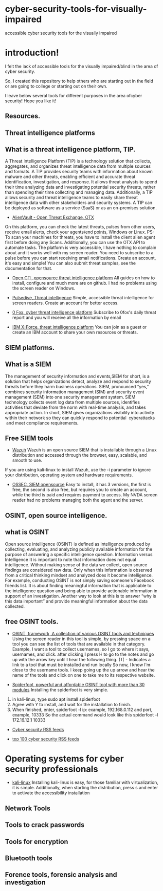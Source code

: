 # cyber-security-tools-for-visually-impaired
accessible cyber security tools for the visually impaired

  
# introduction!
I felt the lack of accessible tools for the visually impaired/blind in the area of ​​cyber security.

So, I created this repository to help others who are starting out in the field or are going to college or starting out on their own.

I leave below several tools for different purposes in the area of ​​cyber security! Hope you like it!

## Resources.


## Threat intelligence platforms

## What is a threat intelligence platform, TIP.

A Threat Intelligence Platform (TIP) is a technology solution that collects, aggregates, and organizes threat intelligence data from multiple sources and formats. A TIP provides security teams with information about known malware and other threats, enabling efficient and accurate threat identification, investigation, and response. It allows threat analysts to spend their time analyzing data and investigating potential security threats, rather than spending their time collecting and managing data. Additionally, a TIP allows security and threat intelligence teams to easily share threat intelligence data with other stakeholders and security systems. A TIP can be deployed as software as a service (SaaS) or as an on-premises solution.


* [AlienVault - Open Threat Exchange, OTX](https://otx.alienvault.com/)

On this platform, you can check the latest threats, pulses from other users, receive email alerts, check your agents/end points, Windows or Linux. PS: To scan your machines for threats, you have to install the client alien agent first before doing any Scans.
Additionally, you can use the OTX API to automate tasks.
The platform is very accessible, I have nothing to complain about and it works well with my screen reader.
You need to subscribe to a pulse before you can start receiving email notifications.
Create an account, it's easy and simple!
You can also submit threat samples, see the documentation for that.

* [Open CTI, opensource threat intelligence platform](https://github.com/OpenCTI-Platform/opencti?tab=readme-ov-file)
All guides on how to install, configure and much more are on github.
I had no problems using the screen reader on Windows.

* [Pulsedive, Threat intelligence](https://pulsedive.com/)
Simple, accessible threat intelligence for screen readers. Create an account for better access.

* [0 Fox, cyber threat intelligence platform](https://www.zerofox.com/daily-intelligence-brief/)
Subscribe to 0fox's daily threat report and you will receive all the information by email

* [IBM X-Force, threat intelligence platform](https://exchange.xforce.ibmcloud.com/)
You can join as a guest or create an IBM account to share your own resources or threats.

## SIEM platforms.

## What is a SIEM

The management of security information and events,SIEM for short, is a solution that helps organizations detect, analyze and respond to security threats before they harm business operations.
SIEM, pronounced “yes,” combines security information management (SIM) and security event management (SEM) into one security management system. SIEM technology collects event log data from multiple sources, identifies activities that deviate from the norm with real-time analysis, and takes appropriate action.
In short, SIEM gives organizations visibility into activity within their network so they can quickly respond to potential  cyberattacks  and meet compliance requirements.

## Free SIEM tools

* [Wazuh](https://documentation.wazuh.com/current/quickstart.html)
Wazuh is an open source SIEM that is installable through a Linux distribution and accessed through the browser, easy, scalable, and smooth to use.

If you are using kali-linux to install Wazuh, use the -i parameter to ignore your distribution, operating system and hardware requirements.

* [OSSEC, SIEM opensource](https://www.ossec.net/ossec-downloads/)
Easy to install, it has 3 versions, the first is free, the second is also free, but requires you to create an account, while the third is paid and requires payment to access.
My NVDA screen reader had no problems managing both the agent and the server.


## OSINT, open source intelligence.

## what is OSINT

Open source intelligence (OSINT) is defined as intelligence produced by collecting, evaluating, and analyzing publicly available information for the purpose of answering a specific intelligence question.
Information versus Intelligence
It is important to note that information does not equal intelligence. Without making sense of the data we collect, open source findings are considered raw data. Only when this information is observed from a critical thinking mindset and analyzed does it become intelligence.
For example, conducting OSINT is not simply saving someone's Facebook friends list. It is about finding meaningful information that is applicable to the intelligence question and being able to provide actionable information in support of an investigation. Another way to look at this is to answer “why is this data important” and provide meaningful information about the data collected.


## free OSINT tools.

* [OSINT, framework, A collection of various OSINT tools and techniques](https://osintframework.com/)
Using the screen reader in this tool is simple, by pressing space on a tool you can see the list of tools that are available in that category. Example, I want a tool to collect usernames, so I go to where it says, usernames, and click. after clicking,I press H to go to the notes and go up with the arrow key until I hear the following thing.
(T) - Indicates a link to a tool that must be installed and run locally
So now, I know I'm close to the username tools. I keep going up the up arrow and hear the name of the tools and click on one to take me to its respective website.

* [Spiderfoot, powerful and affordable OSINT tool with more than 30 modules](https://github.com/smicallef/spiderfoot)
Installing the spiderfoot is very simple.
1. in kali-linux, type sudo apt install spiderfoot
2. Agree with Y to install, and wait for the installation to finish.
3. When finished, enter,
spiderfoot -l ip: example, 192.168.0.112 and port, example, 10333
So the actual command would look like this
spiderfoot -l 172.16.12.1 10333

* [Cyber ​​security RSS feeds](https://www.cshub.com/rss-feeds)


* [top 100 cyber security RSS feeds](https://rss.feedspot.com/cyber_security_rss_feeds/)


# Operating systems for cyber security professionals

* [kali-linux](https://www.kali.org/get-kali/)
Installing kali-linux is easy, for those familiar with virtualization, it is simple.
Additionally, when starting the distribution, press s and enter to activate the accessibility installation

## Network Tools


## Tools to crack passwords



## Tools for encryption


## Bluetooth tools  


## Forence tools, forensic analysis and investigation
